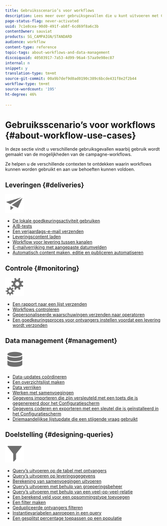 ```yaml
---
title: Gebruiksscenario’s voor workflows
description: Lees meer over gebruiksgevallen die u kunt uitvoeren met Campaign Classic-workflows.
page-status-flag: never-activated
uuid: 7c1e8cea-90d0-491f-ab8f-6cd69f8a6c3b
contentOwner: sauviat
products: SG_CAMPAIGN/STANDARD
audience: workflow
content-type: reference
topic-tags: about-workflows-and-data-management
discoiquuid: 40503917-7a53-4d99-96a4-57aa9e98ec87
internal: n
snippet: y
translation-type: tm+mt
source-git-commit: 00a9b7def9d0ad0190c389c6bcde431f8e2f2b44
workflow-type: tm+mt
source-wordcount: '195'
ht-degree: 46%

---
```



# Gebruiksscenario’s voor workflows {#about-workflow-use-cases}

In deze sectie vindt u verschillende gebruiksgevallen waarbij gebruik wordt gemaakt van de mogelijkheden van de campagne-workflows.

Ze helpen u de verschillende contexten te ontdekken waarin workflows kunnen worden gebruikt en aan uw behoeften kunnen voldoen.

## Leveringen {#deliveries}

<img src="assets/do-not-localize/icon_send.svg" width="60px">

* [De lokale goedkeuringsactiviteit gebruiken](../../workflow/using/using-the-local-approval-activity.md)
* [A/B-tests](../../workflow/using/a-b-testing.md)
* [Een verjaardags-e-mail verzenden](../../workflow/using/sending-a-birthday-email.md)
* [Leveringscontent laden](../../workflow/using/loading-delivery-content.md)
* [Workflow voor levering tussen kanalen](../../workflow/using/cross-channel-delivery-workflow.md)
* [E-mailverrijking met aangepaste datumvelden](../../workflow/using/email-enrichment-with-custom-date-fields.md)
* [Automatisch content maken, editie en publiceren automatiseren](../../delivery/using/automating-via-workflows.md#examples)

## Controle {#monitoring}

<img src="assets/do-not-localize/icon_monitoring.svg" width="60px">

* [Een rapport naar een lijst verzenden](../../workflow/using/sending-a-report-to-a-list.md)
* [Workflows controleren](../../workflow/using/supervising-workflows.md)
* [Gepersonaliseerde waarschuwingen verzenden naar operatoren](../../workflow/using/sending-personalized-alerts-to-operators.md)
* [Een goedkeuringsproces voor ontvangers instellen voordat een levering wordt verzonden](../../workflow/using/using-the-local-approval-activity.md)

## Data management {#management}

<img src="assets/do-not-localize/icon_manage.svg" width="60px">

* [Data-updates coördineren](../../workflow/using/coordinating-data-updates.md)
* [Een overzichtslijst maken](../../workflow/using/creating-a-summary-list.md)
* [Data verrijken](../../workflow/using/enriching-data.md)
* [Werken met samenvoegingen](../../workflow/using/using-aggregates.md)
* [Gegevens importeren die zijn versleuteld met een toets die is gegenereerd door het Configuratiescherm](../../workflow/using/importing-data.md#use-case-gpg-decrypt)
* [Gegevens coderen en exporteren met een sleutel die is geïnstalleerd in het Configuratiescherm](../../workflow/using/how-to-use-workflow-data.md#use-case-gpg-encrypt)
* [Driemaandelijkse lijstupdate die een stijgende vraag gebruikt](../../workflow/using/quarterly-list-update.md)

## Doelstelling {#designing-queries}

<img src="assets/do-not-localize/icon_filter.svg" width="60px">

* [Query’s uitvoeren op de tabel met ontvangers](../../workflow/using/querying-recipient-table.md)
* [Query’s uitvoeren op leveringsgegevens](../../workflow/using/querying-delivery-information.md)
* [Berekening van samenvoegingen uitvoeren](../../workflow/using/performing-aggregate-computing.md)
* [Query’s uitvoeren met behulp van groeperingsbeheer](../../workflow/using/querying-using-grouping-management.md)
* [Query’s uitvoeren met behulp van een veel-op-veel-relatie](../../workflow/using/querying-using-many-to-many-relationship.md)
* [Een berekend veld voor een opsommingstype toevoegen](../../workflow/using/adding-enumeration-type-calculated-field.md)
* [Een filter maken](../../workflow/using/creating-a-filter.md)
* [Gedupliceerde ontvangers filteren](../../workflow/using/filtering-duplicated-recipients.md)
* [Instantievariabelen aanroepen in een query](../../workflow/using/javascript-scripts-and-templates.md#calling-an-instance-variable-in-a-query)
* [Een gesplitst percentage toepassen op een populatie](../../workflow/using/javascript-scripts-and-templates.md#example)
